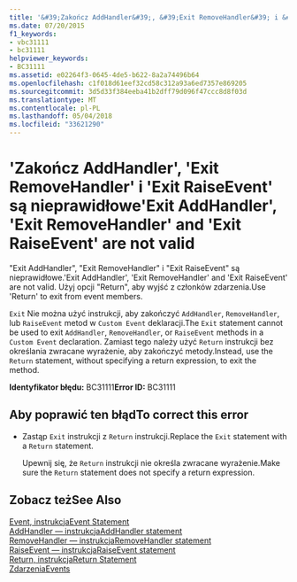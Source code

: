 ```yaml
---
title: '&#39;Zakończ AddHandler&#39;, &#39;Exit RemoveHandler&#39; i &#39;Exit RaiseEvent&#39; są nieprawidłowe'
ms.date: 07/20/2015
f1_keywords:
- vbc31111
- bc31111
helpviewer_keywords:
- BC31111
ms.assetid: e02264f3-0645-4de5-b622-8a2a74496b64
ms.openlocfilehash: c1f018d61eef32cd58c312a93a6ed7357e869205
ms.sourcegitcommit: 3d5d33f384eeba41b2dff79d096f47ccc8d8f03d
ms.translationtype: MT
ms.contentlocale: pl-PL
ms.lasthandoff: 05/04/2018
ms.locfileid: "33621290"
---
```

# <a name="39exit-addhandler39-39exit-removehandler39-and-39exit-raiseevent39-are-not-valid"></a><span data-ttu-id="caba9-102">&#39;Zakończ AddHandler&#39;, &#39;Exit RemoveHandler&#39; i &#39;Exit RaiseEvent&#39; są nieprawidłowe</span><span class="sxs-lookup"><span data-stu-id="caba9-102">&#39;Exit AddHandler&#39;, &#39;Exit RemoveHandler&#39; and &#39;Exit RaiseEvent&#39; are not valid</span></span>
<span data-ttu-id="caba9-103">"Exit AddHandler", "Exit RemoveHandler" i "Exit RaiseEvent" są nieprawidłowe.</span><span class="sxs-lookup"><span data-stu-id="caba9-103">'Exit AddHandler', 'Exit RemoveHandler' and 'Exit RaiseEvent' are not valid.</span></span> <span data-ttu-id="caba9-104">Użyj opcji "Return", aby wyjść z członków zdarzenia.</span><span class="sxs-lookup"><span data-stu-id="caba9-104">Use 'Return' to exit from event members.</span></span>  
  
 <span data-ttu-id="caba9-105">`Exit` Nie można użyć instrukcji, aby zakończyć `AddHandler`, `RemoveHandler`, lub `RaiseEvent` metod w `Custom Event` deklaracji.</span><span class="sxs-lookup"><span data-stu-id="caba9-105">The `Exit` statement cannot be used to exit `AddHandler`, `RemoveHandler`, or `RaiseEvent` methods in a `Custom Event` declaration.</span></span> <span data-ttu-id="caba9-106">Zamiast tego należy użyć `Return` instrukcji bez określania zwracane wyrażenie, aby zakończyć metody.</span><span class="sxs-lookup"><span data-stu-id="caba9-106">Instead, use the `Return` statement, without specifying a return expression, to exit the method.</span></span>  
  
 <span data-ttu-id="caba9-107">**Identyfikator błędu:** BC31111</span><span class="sxs-lookup"><span data-stu-id="caba9-107">**Error ID:** BC31111</span></span>  
  
## <a name="to-correct-this-error"></a><span data-ttu-id="caba9-108">Aby poprawić ten błąd</span><span class="sxs-lookup"><span data-stu-id="caba9-108">To correct this error</span></span>  
  
-   <span data-ttu-id="caba9-109">Zastąp `Exit` instrukcji z `Return` instrukcji.</span><span class="sxs-lookup"><span data-stu-id="caba9-109">Replace the `Exit` statement with a `Return` statement.</span></span>  
  
     <span data-ttu-id="caba9-110">Upewnij się, że `Return` instrukcji nie określa zwracane wyrażenie.</span><span class="sxs-lookup"><span data-stu-id="caba9-110">Make sure the `Return` statement does not specify a return expression.</span></span>  
  
## <a name="see-also"></a><span data-ttu-id="caba9-111">Zobacz też</span><span class="sxs-lookup"><span data-stu-id="caba9-111">See Also</span></span>  
 [<span data-ttu-id="caba9-112">Event, instrukcja</span><span class="sxs-lookup"><span data-stu-id="caba9-112">Event Statement</span></span>](../../visual-basic/language-reference/statements/event-statement.md)  
 [<span data-ttu-id="caba9-113">AddHandler — instrukcja</span><span class="sxs-lookup"><span data-stu-id="caba9-113">AddHandler statement</span></span>](~/docs/visual-basic/language-reference/statements/addhandler-statement.md)  
 [<span data-ttu-id="caba9-114">RemoveHandler — instrukcja</span><span class="sxs-lookup"><span data-stu-id="caba9-114">RemoveHandler statement</span></span>](~/docs/visual-basic/language-reference/statements/removehandler-statement.md)  
 [<span data-ttu-id="caba9-115">RaiseEvent — instrukcja</span><span class="sxs-lookup"><span data-stu-id="caba9-115">RaiseEvent statement</span></span>](~/docs/visual-basic/language-reference/statements/raiseevent-statement.md)  
 [<span data-ttu-id="caba9-116">Return, instrukcja</span><span class="sxs-lookup"><span data-stu-id="caba9-116">Return Statement</span></span>](../../visual-basic/language-reference/statements/return-statement.md)  
 [<span data-ttu-id="caba9-117">Zdarzenia</span><span class="sxs-lookup"><span data-stu-id="caba9-117">Events</span></span>](../../visual-basic/programming-guide/language-features/events/index.md)
